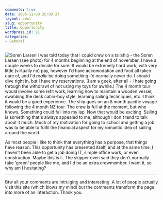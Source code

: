 ```yaml
---
comments: true
date: 2005-11-09 20:09:27
layout: post
slug: opportunity
title: Opportunity
wordpress_id: 91
categories:
- General
---
```


![Soren Larsen](http://www.isystech.net/images/soren_small.jpg)
I was told today that I could crew on a tallship - the Soren Larsen (see photo) for 4 months beginning at the end of november. I have a couple weeks to decide for sure. 
It would be extremely hard work, with very little (virtually no) pay, however I'd have accomodation and food all taken care of, and I'd _really_ be doing something I'd normally never do. I should dive right in, but I have my reservations. 
(I am a geek, after all - I hate going through the withdrawl of not using my toys for awhile.) 
The 4 month tour would involve some refit work, learning how to maintain a wooden vessel, swabbing the deck cabin-boy style, learning sailing techniques, etc. I think it would be a good experience. The ship goes on an 8 month pacific voyage following the 4 month NZ tour. The crew is full at the moment, but who knows. Something could fall into my lap. Now that would be exciting. 
Sailing is something that's always appealed to me, although I don't tend to talk about it much. Much of my motivation for going to school and getting a job was to be able to fulfil the financial aspect for my romantic idea of sailing around the world.

As most people I like to think that everything has a purpose, that things have reason. This opportunity has presented itself, and at the same time, I haven't been able to get a job doing IT, simple office work, or even construction. Maybe this is it. 
The skipper even said they don't normally take 'green' people like me, and I'd be an extra crewmember. 
I want it, so why am I hesitating?

________

Btw all your comments are intruiging and interesting. A lot of people actually visit this site (which blows my mind) but the comments transform the page into more of an interaction. Thank you.


